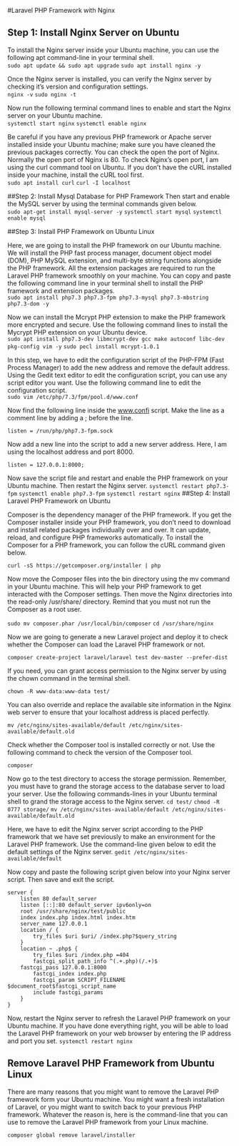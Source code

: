 #Laravel PHP Framework with Nginx
## Step 1: Install Nginx Server on Ubuntu
To install the Nginx server inside your Ubuntu machine, 
you can use the following apt command-line in your terminal shell.
<br>
`sudo apt update && sudo apt upgrade`
`sudo apt install nginx -y`

Once the Nginx server is installed, you can verify the Nginx server by checking it’s version and configuration settings.
<br>
`nginx -v`
`sudo nginx -t`

Now run the following terminal command lines to enable and start the Nginx server on your Ubuntu machine.
<br>
`systemctl start nginx`
`systemctl enable nginx`

Be careful if you have any previous PHP framework or Apache server installed inside your Ubuntu machine; make sure you have cleaned the previous packages correctly. You can check the open the port of Nginx. Normally the open port of Nginx is 80. To check Nginx’s open port, I am using the curl command tool on Ubuntu. If you don’t have the cURL installed inside your machine, install the cURL tool first.
<br>
`sudo apt install curl`
`curl -I localhost`

##Step 2: Install Mysql Database for PHP Framework
Then start and enable the MySQL server by using the terminal commands given below.
<br>
`sudo apt-get install mysql-server -y`
`systemctl start mysql`
`systemctl enable mysql`

##Step 3: Install PHP Framework on Ubuntu Linux

Here, we are going to install the PHP framework on our Ubuntu machine. We will install the PHP fast process manager, document object model (DOM), PHP MySQL extension, and multi-byte string functions alongside the PHP framework. All the extension packages are required to run the Laravel PHP framework smoothly on your machine. You can copy and paste the following command line in your terminal shell to install the PHP framework and extension packages.
<br>
`sudo apt install php7.3 php7.3-fpm php7.3-mysql php7.3-mbstring php7.3-dom -y`

Now we can install the Mcrypt PHP extension to make the PHP framework more encrypted and secure. Use the following command lines to install the Mycrypt PHP extension on your Ubuntu device.
<br>
`sudo apt install php7.3-dev libmcrypt-dev gcc make autoconf libc-dev pkg-config vim -y`
`sudo pecl install mcrypt-1.0.1`

In this step, we have to edit the configuration script of the PHP-FPM (Fast Process Manager) to add the new address and remove the default address. Using the Gedit text editor to edit the configuration script, you can use any script editor you want. Use the following command line to edit the configuration script.
<br>
`sudo vim /etc/php/7.3/fpm/pool.d/www.conf`

Now find the following line inside the www.confi script. Make the line as a comment line by adding a ; before the line.

`listen = /run/php/php7.3-fpm.sock`

Now add a new line into the script to add a new server address. Here, I am using the localhost address and port 8000.

`listen = 127.0.0.1:8000;`

Now save the script file and restart and enable the PHP framework on your Ubuntu machine. Then restart the Nginx server.
`systemctl restart php7.3-fpm`
`systemctl enable php7.3-fpm`
`systemctl restart nginx`
##Step 4: Install Laravel PHP Framework on Ubuntu

Composer is the dependency manager of the PHP framework. If you get the Composer installer inside your PHP framework, you don’t need to download and install related packages individually over and over. It can update, reload, and configure PHP frameworks automatically. To install the Composer for a PHP framework, you can follow the cURL command given below.

`curl -sS https://getcomposer.org/installer | php`

Now move the Composer files into the bin directory using the mv command in your Ubuntu machine. This will help your PHP framework to get interacted with the Composer settings. Then move the Nginx directories into the read-only /usr/share/ directory. Remind that you must not run the Composer as a root user.

`sudo mv composer.phar /usr/local/bin/composer`
`cd /usr/share/nginx`

Now we are going to generate a new Laravel project and deploy it to check whether the Composer can load the Laravel PHP framework or not.

`composer create-project laravel/laravel test dev-master --prefer-dist`

If you need, you can grant access permission to the Nginx server by using the chown command in the terminal shell.

`chown -R www-data:www-data test/`

You can also override and replace the available site information in the Nginx web server to ensure that your localhost address is placed perfectly.

`mv /etc/nginx/sites-available/default /etc/nginx/sites-available/default.old`

Check whether the Composer tool is installed correctly or not. Use the following command to check the version of the Composer tool.

`composer`

Now go to the test directory to access the storage permission. Remember, you must have to grand the storage access to the database server to load your server. Use the following commands-lines in your Ubuntu terminal shell to grand the storage access to the Nginx server.
`cd test/`
`chmod -R 0777 storage/`
`mv /etc/nginx/sites-available/default /etc/nginx/sites-available/default.old`

Here, we have to edit the Nginx server script according to the PHP framework that we have set previously to make an environment for the Laravel PHP framework. Use the command-line given below to edit the default settings of the Nginx server.
`gedit /etc/nginx/sites-available/default`

Now copy and paste the following script given below into your Nginx server script. Then save and exit the script.
```
server {
    listen 80 default_server 
    listen [::]:80 default_server ipv6only=on 
    root /usr/share/nginx/test/public 
    index index.php index.html index.htm 
    server_name 127.0.0.1 
    location / {
        try_files $uri $uri/ /index.php?$query_string 
    }
    location ~ .php$ {
        try_files $uri /index.php =404 
        fastcgi_split_path_info ^(.+.php)(/.+)$ 
    fastcgi_pass 127.0.0.1:8000 
        fastcgi_index index.php 
        fastcgi_param SCRIPT_FILENAME $document_root$fastcgi_script_name 
        include fastcgi_params 
    }
}
```

Now, restart the Nginx server to refresh the Laravel PHP framework on your Ubuntu machine. If you have done everything right, you will be able to load the Laravel PHP framework on your web browser by entering the IP address and port you set.
`systemctl restart nginx`

## Remove Laravel PHP Framework from Ubuntu Linux

There are many reasons that you might want to remove the Laravel PHP framework form your Ubuntu machine. You might want a fresh installation of Laravel, or you might want to switch back to your previous PHP framework. Whatever the reason is, here is the command-line that you can use to remove the Laravel PHP framework from your Linux machine.

`composer global remove laravel/installer`
